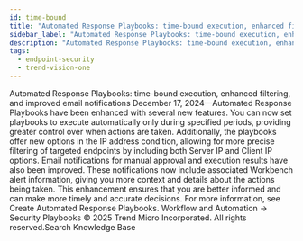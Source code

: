 ```yaml
---
id: time-bound
title: "Automated Response Playbooks: time-bound execution, enhanced filtering, and improved email notifications"
sidebar_label: "Automated Response Playbooks: time-bound execution, enhanced filtering, and improved email notifications"
description: "Automated Response Playbooks: time-bound execution, enhanced filtering, and improved email notifications"
tags:
  - endpoint-security
  - trend-vision-one
---
```


 Automated Response Playbooks: time-bound execution, enhanced filtering, and improved email notifications December 17, 2024—Automated Response Playbooks have been enhanced with several new features. You can now set playbooks to execute automatically only during specified periods, providing greater control over when actions are taken. Additionally, the playbooks offer new options in the IP address condition, allowing for more precise filtering of targeted endpoints by including both Server IP and Client IP options. Email notifications for manual approval and execution results have also been improved. These notifications now include associated Workbench alert information, giving you more context and details about the actions being taken. This enhancement ensures that you are better informed and can make more timely and accurate decisions. For more information, see Create Automated Response Playbooks. Workflow and Automation → Security Playbooks © 2025 Trend Micro Incorporated. All rights reserved.Search Knowledge Base